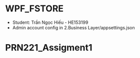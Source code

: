 # WPF_FSTORE
- Student: Trần Ngọc Hiếu - HE153199
- Admin account config in 2.Business Layer/appsettings.json
# PRN221_Assigment1
